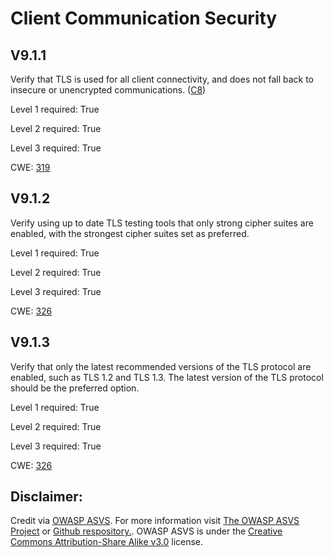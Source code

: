 #  Client Communication Security
## V9.1.1
Verify that TLS is used for all client connectivity, and does not fall back to insecure or unencrypted communications. ([C8](https://owasp.org/www-project-proactive-controls/#div-numbering))
Level 1 required: True
Level 2 required: True
Level 3 required: True
CWE: [319](https://cwe.mitre.org/data/definitions/319)
## V9.1.2
Verify using up to date TLS testing tools that only strong cipher suites are enabled, with the strongest cipher suites set as preferred.
Level 1 required: True
Level 2 required: True
Level 3 required: True
CWE: [326](https://cwe.mitre.org/data/definitions/326)
## V9.1.3
Verify that only the latest recommended versions of the TLS protocol are enabled, such as TLS 1.2 and TLS 1.3. The latest version of the TLS protocol should be the preferred option.
Level 1 required: True
Level 2 required: True
Level 3 required: True
CWE: [326](https://cwe.mitre.org/data/definitions/326)

## Disclaimer:
Credit via [OWASP ASVS](https://owasp.org/www-project-application-security-verification-standard/). For more information visit [The OWASP ASVS Project](https://owasp.org/www-project-application-security-verification-standard/) or [Github respository.](https://github.com/OWASP/ASVS). OWASP ASVS is under the [Creative Commons Attribution-Share Alike v3.0](https://creativecommons.org/licenses/by-sa/3.0/) license.

